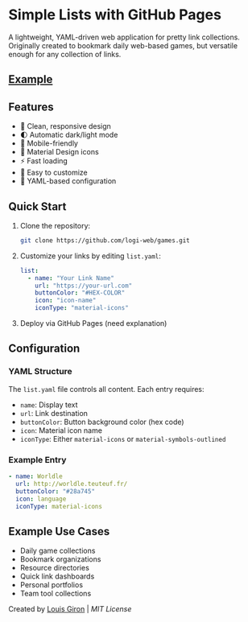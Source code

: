 # Simple Lists with GitHub Pages

A lightweight, YAML-driven web application for pretty link collections. Originally created to bookmark daily web-based games, but versatile enough for any collection of links.

## [Example](https://logi-web.github.io/games/)

## Features
- 🎨 Clean, responsive design
- 🌓 Automatic dark/light mode
- 📱 Mobile-friendly
- 🎯 Material Design icons
- ⚡ Fast loading
- 🔧 Easy to customize
- 📝 YAML-based configuration

## Quick Start
1. Clone the repository:
   ```bash
   git clone https://github.com/logi-web/games.git
   ```

2. Customize your links by editing `list.yaml`:
   ```yaml
   list:
     - name: "Your Link Name"
       url: "https://your-url.com"
       buttonColor: "#HEX-COLOR"
       icon: "icon-name"
       iconType: "material-icons"
   ```

3. Deploy via GitHub Pages (need explanation)

## Configuration

### YAML Structure
The `list.yaml` file controls all content. Each entry requires:
- `name`: Display text
- `url`: Link destination
- `buttonColor`: Button background color (hex code)
- `icon`: Material icon name
- `iconType`: Either `material-icons` or `material-symbols-outlined`

### Example Entry
```yaml
- name: Worldle
  url: http://worldle.teuteuf.fr/
  buttonColor: "#28a745"
  icon: language
  iconType: material-icons
```

## Example Use Cases
- Daily game collections
- Bookmark organizations
- Resource directories
- Quick link dashboards
- Personal portfolios
- Team tool collections

Created by [Louis Giron](https://github.com/logi-web)      |      _MIT License_
